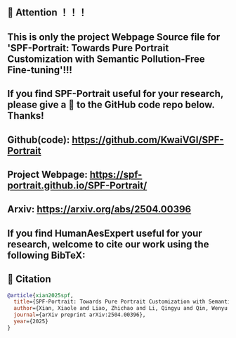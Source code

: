 ## 🥕 Attention ！！！

## This is only the project Webpage Source file for 'SPF-Portrait: Towards Pure Portrait Customization with Semantic Pollution-Free Fine-tuning'!!!

## If you find SPF-Portrait useful for your research, please give a 🌟 to the GitHub code repo below. Thanks!

## Github(code): https://github.com/KwaiVGI/SPF-Portrait 

## Project Webpage: https://spf-portrait.github.io/SPF-Portrait/

## Arxiv: https://arxiv.org/abs/2504.00396

## If you find HumanAesExpert useful for your research, welcome to cite our work using the following BibTeX:

## 💖 Citation

```bibtex
@article{xian2025spf,
  title={SPF-Portrait: Towards Pure Portrait Customization with Semantic Pollution-Free Fine-tuning},
  author={Xian, Xiaole and Liao, Zhichao and Li, Qingyu and Qin, Wenyu and Wan, Pengfei and Xie, Weicheng and Zeng, Long and Shen, Linlin and Feng, Pingfa},
  journal={arXiv preprint arXiv:2504.00396},
  year={2025}
}
```
